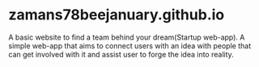 # zamans78beejanuary.github.io
A basic website to find a team behind your dream(Startup web-app). A simple web-app that aims to connect users with an idea with people that can get involved with it and assist user to forge the idea into reality.
